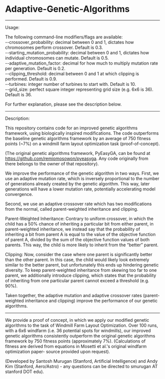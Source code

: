 # Adaptive-Genetic-Algorithms
----------------------------------------------------------------------------------------------------------
Usage: 

The following command-line modifiers/flags are available:  <br />
--crossover_probability: decimal between 0 and 1, dictates how chromosomes perform crossover. Default is 0.3. <br />
--starting_mutation_probability: decimal between 0 and 1, dictates how individual chromosomes can mutate. Default is 0.5. <br />
--adaptive_mutation_factor: decimal for how much to multiply mutation rate per generation. Default is 0.2. <br />
--clipping_threshold: decimal between 0 and 1 at which clipping is performed. Default is 0.9. <br />
--turbines: integer number of turbines to start with. Default is 10. <br />
--grid_size: perfect square integer representing grid size (e.g. 6x6 is 36). Default is 36. <br />

For further explanation, please see the description below.

----------------------------------------------------------------------------------------------------------
Description: 

This repository contains code for an improved genetic algorithms framework, using biologically inspired modifications. The code outperforms the baseline genetic algorithms framework by an average of 750 fitness points (~7%) on a windmill farm layout optimization task (proof-of-concept).

(The original genetic algorithms framework, PyEasyGA, can be found at https://github.com/remiomosowon/pyeasyga. Any code originally from there belongs to the owner of that repository).

We improve the performance of the genetic algorithm in two ways. First, we use an adaptive mutation rate, which is inversely proportional to the number of generations already created by the genetic algorithm. This way, later generations will have a lower mutation rate, potentially accelerating model convergence.  

Second, we use an adaptive crossover rate which has two modifications from the normal, called parent-weighted inheritance and clipping. 

Parent-Weighted Inheritance: Contrary to uniform crossover, in which the child has a 50% chance of inheriting a particular bit from either parent, in parent-weighted inheritance, we instead say that the probability of inheriting a bit from parent A is equal to the value of the objective function of parent A, divided by the sum of the objective function values of both parents. This way, the child is more likely to inherit from the “better” parent. 

Clipping: Now, consider the case where one parent is significantly better than the other parent. In this case, the child would likely look extremely similar to the better parent, but unfortunately this ends up hindering genetic diversity. To keep parent-weighted inheritance from skewing too far to one parent, we additionally introduce clipping, which states that the probability of inheriting from one particular parent cannot exceed a threshold (e.g. 90%).

Taken together, the adaptive mutation and adaptive crossover rates (parent-weighted inheritance and clipping) improve the performance of our genetic algorithms.

----------------------------------------------------------------------------------------------------------

We provide a proof of concept, in which we apply our modified genetic algorithms to the task of Windmill Farm Layout Optimization. Over 100 runs, with a 6x6 windfarm (i.e. 36 potential spots for windmills), our improved genetic algorithms consistently outperform the original genetic algorithms framework by 750 fitness points (approximately 7%). (Calculations of fitness are derived from equations in Mosetti et al.'s original windfarm optimization paper- source provided upon request).

(Developed by Santosh Murugan (Stanford, Artificial Intelligence) and Andy Kim (Stanford, Aero/Astro) - any questions can be directed to smurugan AT stanford DOT edu).
